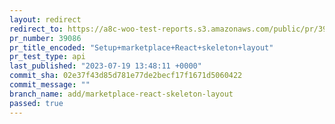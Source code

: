 ```yaml
---
layout: redirect
redirect_to: https://a8c-woo-test-reports.s3.amazonaws.com/public/pr/39086/api/index.html
pr_number: 39086
pr_title_encoded: "Setup+marketplace+React+skeleton+layout"
pr_test_type: api
last_published: "2023-07-19 13:48:11 +0000"
commit_sha: 02e37f43d85d781e77de2becf17f1671d5060422
commit_message: ""
branch_name: add/marketplace-react-skeleton-layout
passed: true
---
```


